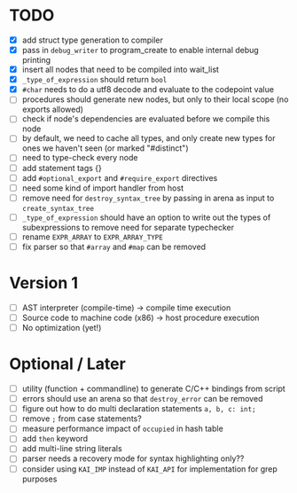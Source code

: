 # TODO
- [x] add struct type generation to compiler
- [x] pass in `debug_writer` to program_create to enable internal debug printing
- [x] insert all nodes that need to be compiled into wait_list
- [x] `_type_of_expression` should return `bool`
- [x] `#char` needs to do a utf8 decode and evaluate to the codepoint value
- [ ] procedures should generate new nodes, but only to their local scope (no exports allowed)
- [ ] check if node's dependencies are evaluated before we compile this node
- [ ] by default, we need to cache all types, and only create new types for ones we haven't seen (or marked "#distinct")
- [ ] need to type-check every node
- [ ] add statement tags {}
- [ ] add `#optional_export` and `#require_export` directives
- [ ] need some kind of import handler from host
- [ ] remove need for `destroy_syntax_tree` by passing in arena as input to `create_syntax_tree`
- [ ] `_type_of_expression` should have an option to write out the types of subexpressions to remove need for separate typechecker
- [ ] rename `EXPR_ARRAY` to `EXPR_ARRAY_TYPE`
- [ ] fix parser so that `#array` and `#map` can be removed

# Version 1
- [ ] AST interpreter (compile-time) -> compile time execution
- [ ] Source code to machine code (x86) -> host procedure execution
- [ ] No optimization (yet!)

# Optional / Later
- [ ] utility (function + commandline) to generate C/C++ bindings from script
- [ ] errors should use an arena so that `destroy_error` can be removed
- [ ] figure out how to do multi declaration statements `a, b, c: int;`
- [ ] remove `;` from case statements?
- [ ] measure performance impact of `occupied` in hash table
- [ ] add `then` keyword
- [ ] add multi-line string literals
- [ ] parser needs a recovery mode for syntax highlighting only??
- [ ] consider using `KAI_IMP` instead of `KAI_API` for implementation for grep purposes
